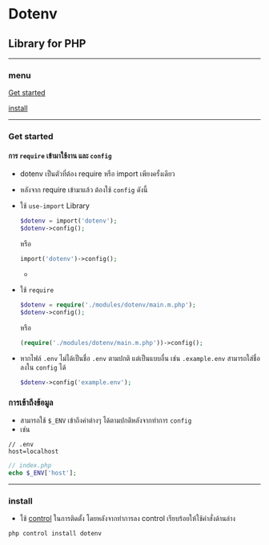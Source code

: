 # Dotenv

## Library for PHP

---

### menu

[Get started](#get-started)

[install](#install)

---

### Get started

#### การ `require` เข้ามาใช้งาน และ `config`

- dotenv เป็นตัวที่ต้อง require หรือ import เพียงครั้งเดียว 

- หลังจาก require เข้ามาแล้ว ต้องใช้ `config` ดังนี้

- ใช้ `use-import` Library
    ```php
    $dotenv = import('dotenv');
    $dotenv->config();
    ```
    หรือ 
    ```php
    import('dotenv')->config();
    ```
    -
- ใช้ `require` 

    ```php
    $dotenv = require('./modules/dotenv/main.m.php');
    $dotenv->config();
    ```
    หรือ
    ```php
    (require('./modules/dotenv/main.m.php'))->config();
    ```

- หากไฟล์ `.env` ไม่ได้เป็นชื่อ `.env` ตามปกติ แต่เป็นแบบอื่น เช่น `.example.env` สามารถใส่ชื่อลงใน `config` ได้

    ```php
    $dotenv->config('example.env');
    ```

### การเข้าถึงข้อมูล 
- สามารถใช้ `$_ENV` เข้าถึงค่าต่างๆ ได้ตามปกติหลังจากทำการ `config`
- เช่น 
```
// .env
host=localhost
```

```php
// index.php
echo $_ENV['host'];
```

---

### install
- ใช้ [control](https://github.com/arikato111/control) ในการติดตั้ง โดยหลังจากทำการลง control เรียบร้อยให้ใช้คำสั่งด้านล่าง

```
php control install dotenv
```